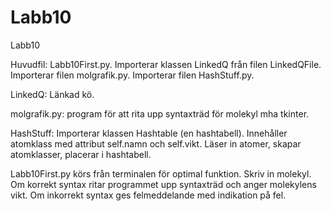 # Labb10
Labb10

Huvudfil: Labb10First.py.
          Importerar klassen LinkedQ från filen LinkedQFile.
          Importerar filen molgrafik.py.
          Importerar filen HashStuff.py. 


LinkedQ: Länkad kö.

molgrafik.py: program för att rita upp syntaxträd för molekyl mha tkinter.

HashStuff: Importerar klassen Hashtable (en hashtabell). Innehåller atomklass med attribut self.namn och self.vikt. Läser in atomer, skapar atomklasser,              placerar i hashtabell.


Labb10First.py körs från terminalen för optimal funktion.
Skriv in molekyl. Om korrekt syntax ritar programmet upp syntaxträd och anger molekylens vikt. Om inkorrekt syntax ges felmeddelande med indikation på fel.
